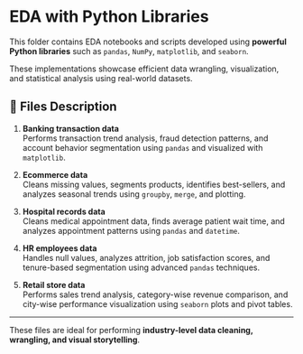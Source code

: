 # EDA with Python Libraries

This folder contains EDA notebooks and scripts developed using **powerful Python libraries** such as `pandas`, `NumPy`, `matplotlib`, and `seaborn`.

These implementations showcase efficient data wrangling, visualization, and statistical analysis using real-world datasets.

## 📄 Files Description

1. **Banking transaction data**  
   Performs transaction trend analysis, fraud detection patterns, and account behavior segmentation using `pandas` and visualized with `matplotlib`.

2. **Ecommerce data**  
   Cleans missing values, segments products, identifies best-sellers, and analyzes seasonal trends using `groupby`, `merge`, and plotting.

3. **Hospital records data**  
   Cleans medical appointment data, finds average patient wait time, and analyzes appointment patterns using `pandas` and `datetime`.

4. **HR employees data**  
   Handles null values, analyzes attrition, job satisfaction scores, and tenure-based segmentation using advanced `pandas` techniques.

5. **Retail store data**  
   Performs sales trend analysis, category-wise revenue comparison, and city-wise performance visualization using `seaborn` plots and pivot tables.

---

These files are ideal for performing **industry-level data cleaning, wrangling, and visual storytelling**.

